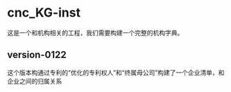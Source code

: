 # cnc_KG-inst
这是一个和机构相关的工程，我们需要构建一个完整的机构字典。
## version-0122
这个版本构通过专利的“优化的专利权人”和“终属母公司”构建了一个企业清单，和企业之间的归属关系